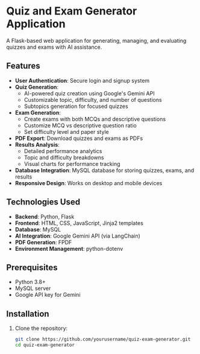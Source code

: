 # Quiz and Exam Generator Application

A Flask-based web application for generating, managing, and evaluating quizzes and exams with AI assistance.

## Features

- **User Authentication**: Secure login and signup system
- **Quiz Generation**: 
  - AI-powered quiz creation using Google's Gemini API
  - Customizable topic, difficulty, and number of questions
  - Subtopics generation for focused quizzes
- **Exam Generation**:
  - Create exams with both MCQs and descriptive questions
  - Customize MCQ vs descriptive question ratio
  - Set difficulty level and paper style
- **PDF Export**: Download quizzes and exams as PDFs
- **Results Analysis**:
  - Detailed performance analytics
  - Topic and difficulty breakdowns
  - Visual charts for performance tracking
- **Database Integration**: MySQL database for storing quizzes, exams, and results
- **Responsive Design**: Works on desktop and mobile devices

## Technologies Used

- **Backend**: Python, Flask
- **Frontend**: HTML, CSS, JavaScript, Jinja2 templates
- **Database**: MySQL
- **AI Integration**: Google Gemini API (via LangChain)
- **PDF Generation**: FPDF
- **Environment Management**: python-dotenv

## Prerequisites

- Python 3.8+
- MySQL server
- Google API key for Gemini

## Installation

1. Clone the repository:
   ```bash
   git clone https://github.com/yourusername/quiz-exam-generator.git
   cd quiz-exam-generator
